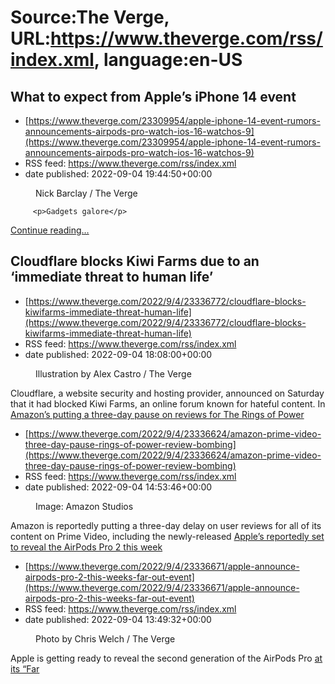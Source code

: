 # Source:The Verge, URL:https://www.theverge.com/rss/index.xml, language:en-US

## What to expect from Apple’s iPhone 14 event
 - [https://www.theverge.com/23309954/apple-iphone-14-event-rumors-announcements-airpods-pro-watch-ios-16-watchos-9](https://www.theverge.com/23309954/apple-iphone-14-event-rumors-announcements-airpods-pro-watch-ios-16-watchos-9)
 - RSS feed: https://www.theverge.com/rss/index.xml
 - date published: 2022-09-04 19:44:50+00:00

<figure>
      <img alt="" src="https://cdn.vox-cdn.com/thumbor/VlchgKI1oq_A9dCgAhWxESKl8vs=/0x0:2040x1360/1310x873/cdn.vox-cdn.com/uploads/chorus_image/image/71278587/VRG_Illo_N_Barclay_5_apple.0.jpg" />
        <figcaption>Nick Barclay / The Verge</figcaption>
    </figure>


  		 <p>Gadgets galore</p>
  <p>
    <a href="https://www.theverge.com/23309954/apple-iphone-14-event-rumors-announcements-airpods-pro-watch-ios-16-watchos-9">Continue reading&hellip;</a>
  </p>

## Cloudflare blocks Kiwi Farms due to an ‘immediate threat to human life’
 - [https://www.theverge.com/2022/9/4/23336772/cloudflare-blocks-kiwifarms-immediate-threat-human-life](https://www.theverge.com/2022/9/4/23336772/cloudflare-blocks-kiwifarms-immediate-threat-human-life)
 - RSS feed: https://www.theverge.com/rss/index.xml
 - date published: 2022-09-04 18:08:00+00:00

<figure>
      <img alt="" src="https://cdn.vox-cdn.com/thumbor/iVdOHNkkbu0A6Xs3gtlimYy78P0=/0x0:2040x1360/1310x873/cdn.vox-cdn.com/uploads/chorus_image/image/71323699/acastro__171016_1777_0001_v2.0.jpg" />
        <figcaption>Illustration by Alex Castro / The Verge</figcaption>
    </figure>

  <p id="4pcErP">Cloudflare, a website security and hosting provider, announced on Saturday that it had blocked Kiwi Farms, an online forum known for hateful content. In <a href="https://blog.cloudflare.co

## Amazon’s putting a three-day pause on reviews for The Rings of Power
 - [https://www.theverge.com/2022/9/4/23336624/amazon-prime-video-three-day-pause-rings-of-power-review-bombing](https://www.theverge.com/2022/9/4/23336624/amazon-prime-video-three-day-pause-rings-of-power-review-bombing)
 - RSS feed: https://www.theverge.com/rss/index.xml
 - date published: 2022-09-04 14:53:46+00:00

<figure>
      <img alt="" src="https://cdn.vox-cdn.com/thumbor/2zqOSpeKrEfkqtho-XGJGDgSzF0=/1112x0:4127x2010/1310x873/cdn.vox-cdn.com/uploads/chorus_image/image/71323313/S1_EpisodicStill_RPAZ_S1_FG_00250307_Still003_R1.0.jpg" />
        <figcaption>Image: Amazon Studios</figcaption>
    </figure>

  <p id="JcnmKZ">Amazon is reportedly putting a three-day delay on user reviews for all of its content on Prime Video, including the newly-released <a href="https://www.theverge.com/23329415/the-lord-

## Apple’s reportedly set to reveal the AirPods Pro 2 this week
 - [https://www.theverge.com/2022/9/4/23336671/apple-announce-airpods-pro-2-this-weeks-far-out-event](https://www.theverge.com/2022/9/4/23336671/apple-announce-airpods-pro-2-this-weeks-far-out-event)
 - RSS feed: https://www.theverge.com/rss/index.xml
 - date published: 2022-09-04 13:49:32+00:00

<figure>
      <img alt="" src="https://cdn.vox-cdn.com/thumbor/RT47fP70SbxwfbHvj2N9o42dfaY=/0x0:2040x1360/1310x873/cdn.vox-cdn.com/uploads/chorus_image/image/71323156/cwelch_191031_3763_0004.0.jpg" />
        <figcaption>Photo by Chris Welch / The Verge</figcaption>
    </figure>

  <p id="xbJhiy">Apple is getting ready to reveal the second generation of the AirPods Pro <a href="https://www.theverge.com/2022/8/24/23310522/apple-iphone-14-event-announcement-date-time-september-2022">at its “Far 

